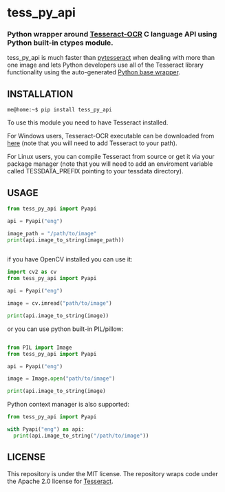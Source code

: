# tess_py_api
### Python wrapper around [Tesseract-OCR](https://github.com/tesseract-ocr/tesseract) C language API using Python built-in ctypes module.
tess_py_api is much faster than [pytesseract](https://github.com/madmaze/pytesseract) when dealing with more than one image and lets Python developers use all of the Tesseract library functionality using the auto-generated [Python base wrapper](https://github.com/orel98/tess_py_api/TessPyWrap/CpyAPI.py).


## INSTALLATION

```console
me@home:~$ pip install tess_py_api
```
To use this module you need to have Tesseract installed.

For Windows users, Tesseract-OCR executable can be downloaded from [here](https://github.com/UB-Mannheim/tesseract/wiki) (note that you will need to add Tesseract to your path). 

For Linux users, you can compile Tesseract from source or get it via your package manager (note that you will need to add an enviroment variable called TESSDATA_PREFIX pointing to your tessdata directory).

## USAGE

```python
from tess_py_api import Pyapi

api = Pyapi("eng")

image_path = "/path/to/image"
print(api.image_to_string(image_path))
  
```

if you have OpenCV installed you can use it:
```python
import cv2 as cv
from tess_py_api import Pyapi

api = Pyapi("eng")

image = cv.imread("path/to/image")

print(api.image_to_string(image))

```

or you can use python built-in PIL/pillow:

```python

from PIL import Image
from tess_py_api import Pyapi

api = Pyapi("eng")

image = Image.open("path/to/image")

print(api.image_to_string(image)

```
Python context manager is also supported:
```python
from tess_py_api import Pyapi

with Pyapi("eng") as api:
  print(api.image_to_string("/path/to/image"))
```

## LICENSE

This repository is under the MIT license.
The repository wraps code under the Apache 2.0 license for [Tesseract](https://github.com/tesseract-ocr/tesseract/blob/master/LICENSE).




